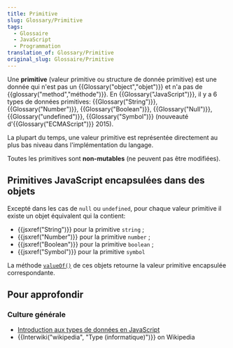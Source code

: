 ```yaml
---
title: Primitive
slug: Glossary/Primitive
tags:
  - Glossaire
  - JavaScript
  - Programmation
translation_of: Glossary/Primitive
original_slug: Glossaire/Primitive
---
```

Une **primitive** (valeur primitive ou structure de donnée primitive) est une donnée qui n'est pas un {{Glossary("object","objet")}} et n'a pas de {{glossary("method","méthode")}}. En {{Glossary("JavaScript")}}, il y a 6 types de données primitives: {{Glossary("String")}}, {{Glossary("Number")}}, {{Glossary("Boolean")}}, {{Glossary("Null")}}, {{Glossary("undefined")}}, {{Glossary("Symbol")}} (nouveauté d'{{Glossary("ECMAScript")}} 2015).

La plupart du temps, une valeur primitive est représentée directement au plus bas niveau dans l'implémentation du langage.

Toutes les primitives sont **non-mutables** (ne peuvent pas être modifiées).

## Primitives JavaScript encapsulées dans des objets

Excepté dans les cas de `null` ou `undefined`, pour chaque valeur primitive il existe un objet équivalent qui la contient:

- {{jsxref("String")}} pour la primitive `string` ;
- {{jsxref("Number")}} pour la primitive `number` ;
- {{jsxref("Boolean")}} pour la primitive `boolean` ;
- {{jsxref("Symbol")}} pour la primitive `symbol`

La méthode [`valueOf()`](/fr/docs/Web/JavaScript/Reference/Objets_globaux/Object/valueOf) de ces objets retourne la valeur primitive encapsulée correspondante.

## Pour approfondir

### Culture générale

- [Introduction aux types de données en JavaScript](/fr/docs/Web/JavaScript/Structures_de_donn%C3%A9es)
- {{Interwiki("wikipedia", "Type (informatique)")}} on Wikipedia
